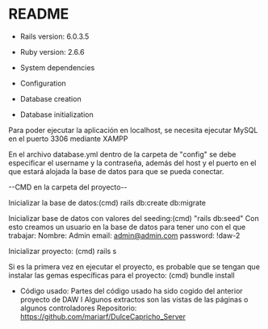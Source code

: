 # README

* Rails version: 6.0.3.5

* Ruby version: 2.6.6

* System dependencies

* Configuration

* Database creation

* Database initialization

Para poder ejecutar la aplicación en localhost, se necesita ejecutar MySQL en el puerto 3306 mediante XAMPP

En el archivo database.yml dentro de la carpeta de "config" se debe especificar el username y la contraseña, además del host y el puerto en el que estará alojada la base de datos para que se pueda conectar.

--CMD en la carpeta del proyecto--

Inicializar la base de datos:(cmd) rails db:create db:migrate 

Inicializar base de datos con valores del seeding:(cmd) "rails db:seed"
Con esto creamos un usuario en la base de datos para tener uno con el que trabajar:
Nombre: Admin
email: admin@admin.com
password: !daw-2

Inicializar proyecto: (cmd) rails s

Si es la primera vez en ejecutar el proyecto, es probable que se tengan que instalar las gemas específicas para el proyecto: 
(cmd) bundle install

* Código usado:
Partes del código usado ha sido cogido del anterior proyecto de DAW I
Algunos extractos son las vistas de las páginas o algunos controladores
Repositorio: https://github.com/mariarf/DulceCapricho_Server